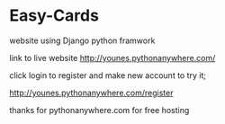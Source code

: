 # Easy-Cards
website using Django  python framwork

link to live website
http://younes.pythonanywhere.com/

click login to register and make new account to try it;

http://younes.pythonanywhere.com/register

thanks for pythonanywhere.com for free hosting 
